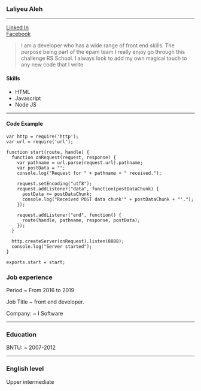 ### Laliyeu Aleh
___

[Linked In](https://www.linkedin.com/in/ollie-laliev/)  
[Facebook](https://www.facebook.com/oleg.laliev)

>  I am a  developer who has a wide range of front end skills. The purpose being part of the epam team  I really enjoy go through this challenge RS School. I always look to add my own magical touch to any new code that I write

#### Skills  

+ HTML
+ Javascript
+ Node JS
___

#### Code Example
```
var http = require('http');
var url = require('url');

function start(route, handle) {
  function onRequest(request, response) {
    var pathname = url.parse(request.url).pathname;
    var postData = "";
    console.log("Request for " + pathname + " received.");

    request.setEncoding("utf8");
    request.addListener("data", function(postDataChunk) {
      postData += postDataChunk;
      console.log("Received POST data chunk'" + postDataChunk + "'.");
    });

    request.addListener("end", function() {
      route(handle, pathname, response, postData);
    });
  }

  http.createServer(onRequest).listen(8888);
  console.log("Server started");
}

exports.start = start;
 ```

### Job experience
Period
  ~ From 2016 to 2019

Job Title
 ~ front end developer.

Company:
 ~ I Software  

___

### Education
BNTU:
 ~ 2007-2012
___

### English level
Upper intermediate
